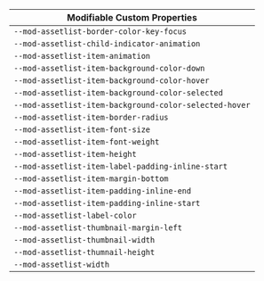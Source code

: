 | Modifiable Custom Properties                           |
| ------------------------------------------------------ |
| `--mod-assetlist-border-color-key-focus`               |
| `--mod-assetlist-child-indicator-animation`            |
| `--mod-assetlist-item-animation`                       |
| `--mod-assetlist-item-background-color-down`           |
| `--mod-assetlist-item-background-color-hover`          |
| `--mod-assetlist-item-background-color-selected`       |
| `--mod-assetlist-item-background-color-selected-hover` |
| `--mod-assetlist-item-border-radius`                   |
| `--mod-assetlist-item-font-size`                       |
| `--mod-assetlist-item-font-weight`                     |
| `--mod-assetlist-item-height`                          |
| `--mod-assetlist-item-label-padding-inline-start`      |
| `--mod-assetlist-item-margin-bottom`                   |
| `--mod-assetlist-item-padding-inline-end`              |
| `--mod-assetlist-item-padding-inline-start`            |
| `--mod-assetlist-label-color`                          |
| `--mod-assetlist-thumbnail-margin-left`                |
| `--mod-assetlist-thumbnail-width`                      |
| `--mod-assetlist-thumnail-height`                      |
| `--mod-assetlist-width`                                |
